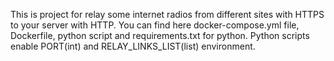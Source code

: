This is project for relay some internet radios from different sites with HTTPS to your server with HTTP.
You can find here docker-compose.yml file, Dockerfile, python script and requirements.txt for python.
Python scripts enable PORT(int) and RELAY_LINKS_LIST(list) environment.
